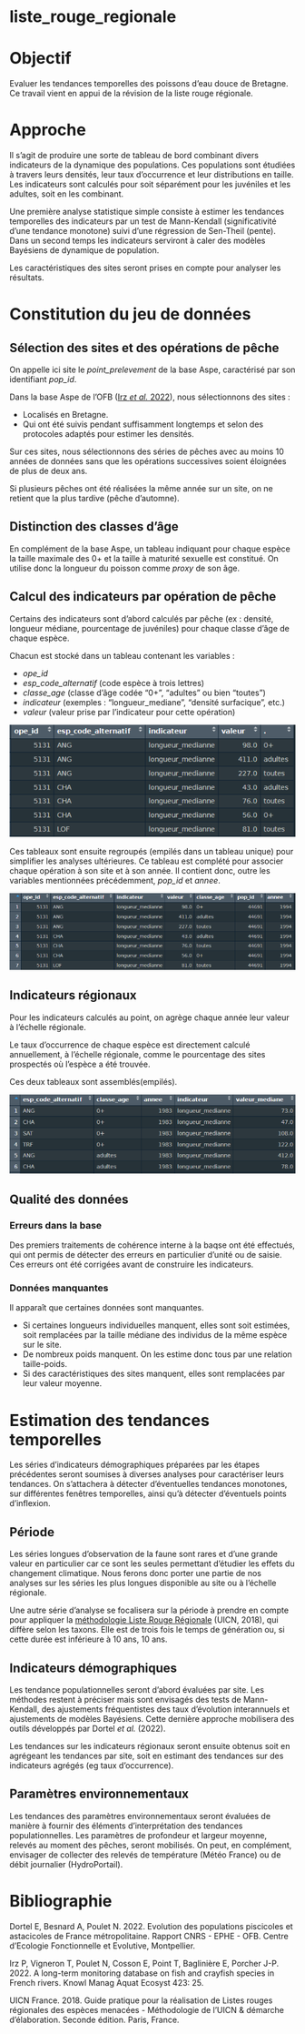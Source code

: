 
<!-- README.md is generated from README.Rmd. Please edit that file -->

# liste_rouge_regionale

<!-- badges: start -->
<!-- badges: end -->

# Objectif

Evaluer les tendances temporelles des poissons d’eau douce de Bretagne.
Ce travail vient en appui de la révision de la liste rouge régionale.

# Approche

Il s’agit de produire une sorte de tableau de bord combinant divers
indicateurs de la dynamique des populations. Ces populations sont
étudiées à travers leurs densités, leur taux d’occurrence et leur
distributions en taille. Les indicateurs sont calculés pour soit
séparément pour les juvéniles et les adultes, soit en les combinant.

Une première analyse statistique simple consiste à estimer les tendances
temporelles des indicateurs par un test de Mann-Kendall (significativité
d’une tendance monotone) suivi d’une régression de Sen-Theil (pente).
Dans un second temps les indicateurs serviront à caler des modèles
Bayésiens de dynamique de population.

Les caractéristiques des sites seront prises en compte pour analyser les
résultats.

# Constitution du jeu de données

## Sélection des sites et des opérations de pêche

On appelle ici site le *point_prelevement* de la base Aspe, caractérisé
par son identifiant *pop_id*.

Dans la base Aspe de l’OFB ([Irz *et al.*
2022](https://www.kmae-journal.org/articles/kmae/full_html/2022/01/kmae220057/kmae220057.html)),
nous sélectionnons des sites :

- Localisés en Bretagne.
- Qui ont été suivis pendant suffisamment longtemps et selon des
  protocoles adaptés pour estimer les densités.

Sur ces sites, nous sélectionnons des séries de pêches avec au moins 10
années de données sans que les opérations successives soient éloignées
de plus de deux ans.

Si plusieurs pêches ont été réalisées la même année sur un site, on ne
retient que la plus tardive (pêche d’automne).

## Distinction des classes d’âge

En complément de la base Aspe, un tableau indiquant pour chaque espèce
la taille maximale des 0+ et la taille à maturité sexuelle est
constitué. On utilise donc la longueur du poisson comme *proxy* de son
âge.

## Calcul des indicateurs par opération de pêche

Certains des indicateurs sont d’abord calculés par pêche (ex : densité,
longueur médiane, pourcentage de juvéniles) pour chaque classe d’âge de
chaque espèce.

Chacun est stocké dans un tableau contenant les variables :

- *ope_id*
- *esp_code_alternatif* (code espèce à trois lettres)
- *classe_age* (classe d’âge codée “0+”, “adultes” ou bien “toutes”)
- *indicateur* (exemples : “longueur_mediane”, “densité surfacique”,
  etc.)
- *valeur* (valeur prise par l’indicateur pour cette opération)

![](assets/lm_ope.PNG)

Ces tableaux sont ensuite regroupés (empilés dans un tableau unique)
pour simplifier les analyses ultérieures. Ce tableau est complété pour
associer chaque opération à son site et à son année. Il contient donc,
outre les variables mentionnées précédemment, *pop_id* et *annee*.

![](assets/indicateurs_ope.PNG)

## Indicateurs régionaux

Pour les indicateurs calculés au point, on agrège chaque année leur
valeur à l’échelle régionale.

Le taux d’occurrence de chaque espèce est directement calculé
annuellement, à l’échelle régionale, comme le pourcentage des sites
prospectés où l’espèce a été trouvée.

Ces deux tableaux sont assemblés(empilés).

![](assets/indicateurs_annuels.PNG)

## Qualité des données

### Erreurs dans la base

Des premiers traitements de cohérence interne à la baqse ont été
effectués, qui ont permis de détecter des erreurs en particulier d’unité
ou de saisie. Ces erreurs ont été corrigées avant de construire les
indicateurs.

### Données manquantes

Il apparaît que certaines données sont manquantes.

- Si certaines longueurs individuelles manquent, elles sont soit
  estimées, soit remplacées par la taille médiane des individus de la
  même espèce sur le site.
- De nombreux poids manquent. On les estime donc tous par une relation
  taille-poids.
- Si des caractéristiques des sites manquent, elles sont remplacées par
  leur valeur moyenne.

# Estimation des tendances temporelles

Les séries d’indicateurs démographiques préparées par les étapes
précédentes seront soumises à diverses analyses pour caractériser leurs
tendances. On s’attachera à détecter d’éventuelles tendances monotones,
sur différentes fenêtres temporelles, ainsi qu’à détecter d’éventuels
points d’inflexion.

## Période

Les séries longues d’observation de la faune sont rares et d’une grande
valeur en particulier car ce sont les seules permettant d’étudier les
effets du changement climatique. Nous ferons donc porter une partie de
nos analyses sur les séries les plus longues disponible au site ou à
l’échelle régionale.

Une autre série d’analyse se focalisera sur la période à prendre en
compte pour appliquer la [méthodologie Liste Rouge
Régionale](https://uicn.fr/wp-content/uploads/2018/04/guide-pratique-listes-rouges-regionales-especes-menacees.pdf)
(UICN, 2018), qui diffère selon les taxons. Elle est de trois fois le
temps de génération ou, si cette durée est inférieure à 10 ans, 10 ans.

## Indicateurs démographiques

Les tendance populationnelles seront d’abord évaluées par site. Les
méthodes restent à préciser mais sont envisagés des tests de
Mann-Kendall, des ajustements fréquentistes des taux d’évolution
interannuels et ajustements de modèles Bayésiens. Cette dernière
approche mobilisera des outils développés par Dortel *et al.* (2022).

Les tendances sur les indicateurs régionaux seront ensuite obtenus soit
en agrégeant les tendances par site, soit en estimant des tendances sur
des indicateurs agrégés (eg taux d’occurrence).

## Paramètres environnementaux

Les tendances des paramètres environnementaux seront évaluées de manière
à fournir des éléments d’interprétation des tendances populationnelles.
Les paramètres de profondeur et largeur moyenne, relevés au moment des
pêches, seront mobilisés. On peut, en complément, envisager de collecter
des relevés de température (Météo France) ou de débit journalier
(HydroPortail).

# Bibliographie

Dortel E, Besnard A, Poulet N. 2022. Evolution des populations
piscicoles et astacicoles de France métropolitaine. Rapport CNRS -
EPHE - OFB. Centre d’Ecologie Fonctionnelle et Evolutive, Montpellier.

Irz P, Vigneron T, Poulet N, Cosson E, Point T, Baglinière E, Porcher
J-P. 2022. A long-term monitoring database on fish and crayfish species
in French rivers. Knowl Manag Aquat Ecosyst 423: 25.

UICN France. 2018. Guide pratique pour la réalisation de Listes rouges
régionales des espèces menacées - Méthodologie de l’UICN & démarche
d’élaboration. Seconde édition. Paris, France.
